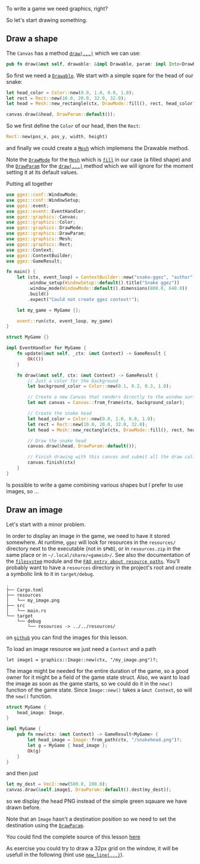 To write a game we need graphics, right?

So let's start drawing something.

## Draw a shape

The `Canvas` has a method [`draw(...)`](https://docs.rs/ggez/0.8.1/ggez/graphics/struct.Canvas.html#method.draw) which we can use:

```rust
pub fn draw(&mut self, drawable: &impl Drawable, param: impl Into<DrawParam>)
```

So first we need a [`Drawable`](https://docs.rs/ggez/0.8.1/ggez/graphics/trait.Drawable.html).
We start with a simple sqare for the head of our snake:

```rust
let head_color = Color::new(0.0, 1.0, 0.0, 1.0);
let rect = Rect::new(10.0, 20.0, 32.0, 32.0);
let head = Mesh::new_rectangle(ctx, DrawMode::fill(), rect, head_color)?;

canvas.draw(&head, DrawParam::default());
```

So we first define the `Color` of our head, then the `Rect`:

```rust
Rect::new(pos_x, pos_y, width, height)
```

and finally we could create a [`Mesh`](https://docs.rs/ggez/0.8.1/ggez/graphics/struct.Mesh.html) which implemens the Drawable method.

Note the [`DrawMode`](https://docs.rs/ggez/0.8.1/ggez/graphics/enum.DrawMode.html) for the [`Mesh`](https://docs.rs/ggez/0.8.1/ggez/graphics/struct.Mesh.html) which is [`fill`](https://docs.rs/ggez/0.8.1/ggez/graphics/enum.DrawMode.html#variant.Fill) in our case (a filled shape)
and the [`DrawParam`](https://docs.rs/ggez/0.8.1/ggez/graphics/struct.DrawParam.html) for the [`draw(...)`](https://docs.rs/ggez/0.8.1/ggez/graphics/struct.Canvas.html#method.draw) method which we will ignore for the moment setting it at its default values.

Putting all together

```rust
use ggez::conf::WindowMode;
use ggez::conf::WindowSetup;
use ggez::event;
use ggez::event::EventHandler;
use ggez::graphics::Canvas;
use ggez::graphics::Color;
use ggez::graphics::DrawMode;
use ggez::graphics::DrawParam;
use ggez::graphics::Mesh;
use ggez::graphics::Rect;
use ggez::Context;
use ggez::ContextBuilder;
use ggez::GameResult;

fn main() {
    let (ctx, event_loop) = ContextBuilder::new("snake-ggez", "author")
        .window_setup(WindowSetup::default().title("Snake ggez"))
        .window_mode(WindowMode::default().dimensions(800.0, 640.0))
        .build()
        .expect("Could not create ggez context!");

    let my_game = MyGame {};

    event::run(ctx, event_loop, my_game)
}

struct MyGame {}

impl EventHandler for MyGame {
    fn update(&mut self, _ctx: &mut Context) -> GameResult {
        Ok(())
    }

    fn draw(&mut self, ctx: &mut Context) -> GameResult {
        // Just a color for the background
        let background_color = Color::new(0.1, 0.2, 0.3, 1.0);

        // Create a new Canvas that renders directly to the window surface.
        let mut canvas = Canvas::from_frame(ctx, background_color);

        // Create the snake head
        let head_color = Color::new(0.0, 1.0, 0.0, 1.0);
        let rect = Rect::new(10.0, 20.0, 32.0, 32.0);
        let head = Mesh::new_rectangle(ctx, DrawMode::fill(), rect, head_color)?;

        // Draw the snake head
        canvas.draw(&head, DrawParam::default());

        // Finish drawing with this canvas and submit all the draw calls.
        canvas.finish(ctx)
    }
}
```

Is possible to write a game combining various shapes but I prefer to use images, so ...

## Draw an image

Let's start with a minor problem.

In order to display an image in the game, we need to have it stored somewhere.
At runtime, `ggez` will look for resources in the `resources/` directory next to the executable (not in `$PWD`),
or in `resources.zip` in the same place or in `~/.local/share/<gameid>/`.
See also the documentation of the [`filesystem`](https://docs.rs/ggez/0.8.1/ggez/filesystem/) module and the [`FAQ entry about resource paths`](https://github.com/ggez/ggez/blob/master/docs/FAQ.md#errors_resource).
You'll probably want to have a `resources` directory in the project's root and create a symbolic link to it in `target/debug`.

```
.
├── Cargo.toml
├── resources
│   └── my_image.png
├── src
│   └── main.rs
└── target
    └── debug
        └── resources -> ../../resources/
```

on [`github`](https://github.com/geckoblu-games/snake-ggez) you can find the images for this lesson.

To load an image resource we just need a `Context` and a path

```
let image1 = graphics::Image::new(ctx, "/my_image.png")?;
```

The image might be needed for the entire duration of the game,
so a good owner for it might be a field of the game state struct.
Also, we want to load the image as soon as the game starts,
so we could do it in the `new()` function of the game state.
Since `Image::new()` takes a `&mut Context`, so will the `new()` function.

```rust
struct MyGame {
    head_image: Image,
}

impl MyGame {
    pub fn new(ctx: &mut Context) -> GameResult<MyGame> {
        let head_image = Image::from_path(ctx, "/snakehead.png")?;
        let g = MyGame { head_image };
        Ok(g)
    }
}
```

and then just 

```rust
let my_dest = Vec2::new(500.0, 200.0);
canvas.draw(&self.image1, DrawParam::default().dest(my_dest));
```

so we display the head PNG instead of the simple green sqauare we have drawn before.

Note that an `Image` hasn't a destination position so we need to set the destination
using the [`DrawParam`](https://docs.rs/ggez/0.8.1/ggez/graphics/struct.DrawParam.html).

You could find the complete source of this lesson [here](https://github.com/geckoblu-games/snake-ggez/blob/main/examples/02_drawanimage.rs)

As esercise you could try to draw a 32px grid on the window, it will be usefull in the following (hint use [`new_line(...)`](https://docs.rs/ggez/0.8.1/ggez/graphics/struct.Mesh.html#method.new_line)).

